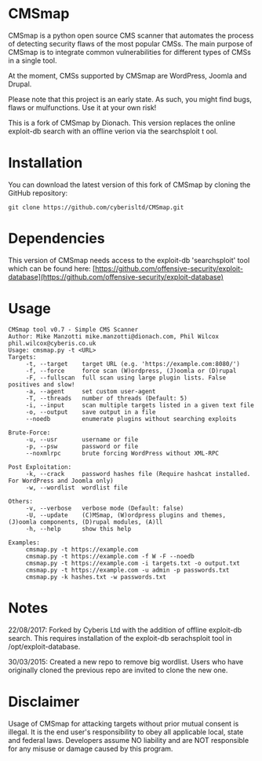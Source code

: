 CMSmap
======

CMSmap is a python open source CMS scanner that automates the process of detecting security flaws of the most popular CMSs. The main purpose of CMSmap is to integrate common vulnerabilities 
for different types of CMSs in a single tool. 

At the moment, CMSs supported by CMSmap are WordPress, Joomla and Drupal.

Please note that this project is an early state. As such, you might find bugs, flaws or mulfunctions.
Use it at your own risk!

This is a fork of CMSmap by Dionach. This version replaces the online exploit-db search with an offline verion via the searchsploit t
ool.

Installation
=====
You can download the latest version of this fork of CMSmap by cloning the GitHub repository:

	git clone https://github.com/cyberisltd/CMSmap.git

Dependencies
============

This version of CMSmap needs access to the exploit-db 'searchsploit' tool which can be found here:
[https://github.com/offensive-security/exploit-database](https://github.com/offensive-security/exploit-database)

Usage
=====
	CMSmap tool v0.7 - Simple CMS Scanner
	Author: Mike Manzotti mike.manzotti@dionach.com, Phil Wilcox phil.wilcox@cyberis.co.uk
	Usage: cmsmap.py -t <URL>
	Targets:
		 -t, --target    target URL (e.g. 'https://example.com:8080/')
		 -f, --force     force scan (W)ordpress, (J)oomla or (D)rupal
		 -F, --fullscan  full scan using large plugin lists. False positives and slow!
		 -a, --agent     set custom user-agent
		 -T, --threads   number of threads (Default: 5)
		 -i, --input     scan multiple targets listed in a given text file
		 -o, --output    save output in a file
		 --noedb         enumerate plugins without searching exploits

	Brute-Force:
		 -u, --usr       username or file
		 -p, --psw       password or file
		 --noxmlrpc      brute forcing WordPress without XML-RPC

	Post Exploitation:
		 -k, --crack     password hashes file (Require hashcat installed. For WordPress and Joomla only)
		 -w, --wordlist  wordlist file

	Others:
		 -v, --verbose   verbose mode (Default: false)
		 -U, --update    (C)MSmap, (W)ordpress plugins and themes, (J)oomla components, (D)rupal modules, (A)ll
		 -h, --help      show this help

	Examples:
		 cmsmap.py -t https://example.com
		 cmsmap.py -t https://example.com -f W -F --noedb
		 cmsmap.py -t https://example.com -i targets.txt -o output.txt
		 cmsmap.py -t https://example.com -u admin -p passwords.txt
		 cmsmap.py -k hashes.txt -w passwords.txt


Notes
=====
22/08/2017: Forked by Cyberis Ltd with the addition of offline exploit-db search. This requires installation of the exploit-db serachsploit tool in /opt/exploit-database.

30/03/2015: Created a new repo to remove big wordlist. Users who have originally cloned the previous repo are invited to clone the new one.
  
	
Disclaimer
=====
Usage of CMSmap for attacking targets without prior mutual consent is illegal. 
It is the end user's responsibility to obey all applicable local, state and federal laws. 
Developers assume NO liability and are NOT responsible for any misuse or damage caused by this program.
